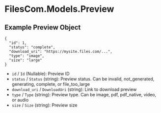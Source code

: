 # FilesCom.Models.Preview

## Example Preview Object

```
{
  "id": 1,
  "status": "complete",
  "download_uri": "https://mysite.files.com/...",
  "type": "image",
  "size": "large"
}
```

* `id` / `Id`  (Nullable<Int64>): Preview ID
* `status` / `Status`  (string): Preview status.  Can be invalid, not_generated, generating, complete, or file_too_large
* `download_uri` / `DownloadUri`  (string): Link to download preview
* `type` / `Type`  (string): Preview type. Can be image, pdf, pdf_native, video, or audio
* `size` / `Size`  (string): Preview size
